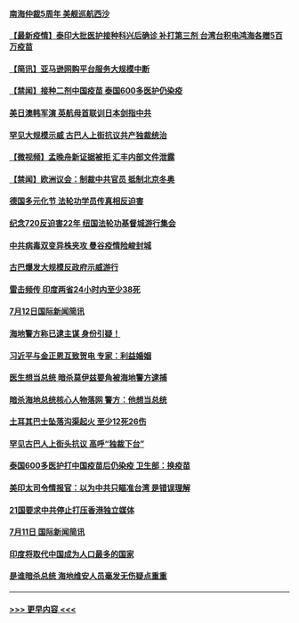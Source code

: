 #### [南海仲裁5周年 美舰巡航西沙](../pages/prog202/a103163964.md?t=07130501) 
#### [【最新疫情】泰印大批医护接种科兴后确诊 补打第三剂  台湾台积电鸿海各赠5百万疫苗](../pages/prog202/a103163839.md?t=07130501) 
#### [【简讯】亚马逊网购平台服务大规模中断](../pages/prog202/a103163846.md?t=07130501) 
#### [【禁闻】接种二剂中国疫苗 泰国600多医护仍染疫](../pages/prog202/a103163832.md?t=07130501) 
#### [美日澳韩军演 英航母首联训日本剑指中共](../pages/prog202/a103163815.md?t=07130501) 
#### [罕见大规模示威  古巴人上街抗议共产独裁统治](../pages/prog202/a103163819.md?t=07130501) 
#### [【微视频】孟晚舟新证据被拒 汇丰内部文件泄露](../pages/prog202/a103163787.md?t=07130501) 
#### [【禁闻】欧洲议会：制裁中共官员 抵制北京冬奥](../pages/prog202/a103163790.md?t=07130501) 
#### [德国多元化节  法轮功学员传真相反迫害](../pages/prog202/a103163773.md?t=07130501) 
#### [纪念720反迫害22年 纽国法轮功基督城游行集会](../pages/prog202/a103163768.md?t=07130501) 
#### [中共病毒双变异株夹攻 曼谷疫情险峻封城](../pages/prog202/a103163682.md?t=07130501) 
#### [古巴爆发大规模反政府示威游行](../pages/prog202/a103163644.md?t=07130501) 
#### [雷击频传 印度两省24小时内至少38死](../pages/prog202/a103163602.md?t=07130501) 
#### [7月12日国际新闻简讯](../pages/prog202/a103163608.md?t=07130501) 
#### [海地警方称已逮主谋 身份引疑！](../pages/prog202/a103163610.md?t=07130501) 
#### [习近平与金正恩互致贺电 专家：利益婚姻](../pages/prog202/a103163583.md?t=07130501) 
#### [医生想当总统 暗杀莫伊兹要角被海地警方逮捕](../pages/prog202/a103163542.md?t=07130501) 
#### [暗杀海地总统核心人物落网 警方：他想当总统](../pages/prog202/a103163552.md?t=07130501) 
#### [土耳其巴士坠落沟渠起火 至少12死26伤](../pages/prog202/a103163527.md?t=07130501) 
#### [罕见古巴人上街头抗议  高呼“独裁下台”](../pages/prog202/a103163501.md?t=07130501) 
#### [泰国600多医护打中国疫苗后仍染疫 卫生部：换疫苗](../pages/prog202/a103163512.md?t=07130501) 
#### [美印太司令情报官：以为中共只瞄准台湾 是错误理解](../pages/prog202/a103163386.md?t=07130501) 
#### [21国要求中共停止打压香港独立媒体](../pages/prog202/a103163364.md?t=07130501) 
#### [7月11日 国际新闻简讯](../pages/prog202/a103163267.md?t=07130501) 
#### [印度将取代中国成为人口最多的国家](../pages/prog202/a103163246.md?t=07130501) 
#### [是谁暗杀总统 海地维安人员毫发无伤疑点重重](../pages/prog202/a103163186.md?t=07130501) 

----
#### [ >>> 更早内容 <<< ](../indexes/prog202-earlier.md)
